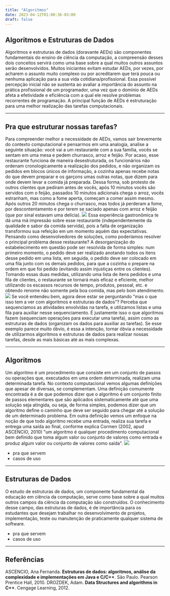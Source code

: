 ```yaml
---
title: "Algoritmos"
date: 2023-04-12T01:00:36-03:00
draft: false
---
```


## Algoritmos e Estruturas de Dados
Algoritmos e estruturas de dados (doravante AEDs) são componentes fundamentais do ensino de ciência da computação, a compreensão desses dois conceitos servirá como uma base sobre a qual muitos outros assuntos serão desenvolvidos. Muitos iniciantes evitam estudar AEDs, por vezes, por acharem o assunto muito complexo ou por acreditarem que terá pouca ou nenhuma aplicação para a sua vida cotidiana/profissional. Essa possível percepção inicial não se sustenta ao avaliar a importância do assunto na prática profissional de um programador, uma vez que o domínio de AEDs afeta a efetividade e eficiência com a qual ele resolve problemas recorrentes de programação. A principal função de AEDs é estruturação para uma melhor realização das tarefas computacionais.
***
## Pra que estruturar nossas tarefas?
Para compreender melhor a necessidade de AEDs, vamos sair brevemente do contexto computacional e pensarmos em uma analogia, analise a seguinte situação: você vai a um restaurante com a sua família, vocês se sentam em uma mesa e pedem churrasco, arroz e feijão. Por acaso, esse restaurante funciona de maneira desestruturada, os funcionários não ordenam cronologicamente a realização dos pedidos, e não organizam os pedidos em blocos únicos de informação, a cozinha apenas recebe notas do que devem preparar e os garçons umas outras notas, que dizem para onde devem levar a comida já preparada. Dessa forma, sob protesto de outros clientes que pediram antes de vocês, após 10 minutos vocês são servidos com o feijão, passados 10 minutos adicionais chega o arroz, vocês estranham, mas como a fome aperta, começam a comer assim mesmo. Após outros 20 minutos chega o churrasco, mas todos já perderam a fome, por descontentamento e por terem se saciado apenas com arroz e feijão (que por sinal estavam uma delícia).
![](https://github.com/doYourCode/algoritmos_e_estruturas_de_dados/blob/main/wiki/img/pedidos_exemplo_rest_intro_001.png?raw=true)
Essa experiência gastronômica te dá uma má impressão sobre esse restaurante (independentemente da qualidade e sabor da comida servida), pois a falta de organização transformou sua refeição em um momento aquém das expectativas. Pensando como desenvolvedores de soluções, como poderíamos resolver o principal problema desse restaurante? A desorganização do estabelecimento em questão pode ser resolvida de forma simples: num primeiro momento, o pedido deve ser realizado anotando todos os itens desse pedido em uma lista, em seguida, o pedido deve ser colocado em uma fila junto com os demais pedidos, para que a cozinha o prepare na ordem em que foi pedido (evitando assim injustiças entre os clientes). Tomando essas duas medidas, utilizando uma lista de itens pedidos e uma fila de clientes, o restaurante se tornará mais eficaz e eficiente, melhor utilizando os escassos recursos de tempo, produtos, pessoal, etc. e obtendo renome não somente pela boa comida, mas pelo bom atendimento.
![](https://github.com/doYourCode/algoritmos_e_estruturas_de_dados/blob/main/wiki/img/pedidos_exemplo_rest_intro_002.png?raw=true)
Se você entendeu bem, agora deve estar se perguntando "mas o que isso tem a ver com algoritmos e estruturas de dados"? Perceba que sequenciamos as atividades envolvidas na tarefa, e utilizamos listas e uma fila para auxiliar nesse sequenciamento. É justamente isso o que algoritmos fazem (sequenciam  operações para executar uma tarefa), assim como as estruturas de dados (organizam os dados para auxiliar as tarefas). Se esse exemplo parece muito óbvio, é essa a intenção, tornar óbvia a necessidade de utilizarmos algoritmos e estruturas de dados para realizar nossas tarefas, desde as mais básicas até as mais complexas.
***
## Algoritmos
Um algoritmo é um procedimento que consiste em um conjunto de passos ou operações que, executados em uma ordem determinada, realizam uma determinada tarefa. No contexto computacional vemos algumas definições que apesar de diversas, se complementam. Uma definição comumente encontrada é a de que podemos dizer que o algoritmo é um conjunto finito de passos elementares que são aplicados sistematicamente até que uma solução seja atingida, ou seja, de forma simples, podemos dizer que um algoritmo define o caminho que deve ser seguido para chegar até a solução de um determinado problema. Em outra definição vemos um enfoque na noção de que todo algoritmo recebe uma entrada, realiza sua tarefa e entrega uma saída ao final, conforme explica Cormen (2002, apud ASCENCIO, 2010) "um algoritmo é qualquer procedimento computacional bem definido que toma algum valor ou conjunto de valores como entrada e produz algum valor ou conjunto de valores como saída".
![](https://github.com/doYourCode/algoritmos_e_estruturas_de_dados/blob/main/wiki/img/algoritmo_def_intro.png?raw=true)
* pra que servem
* casos de uso
***
## Estruturas de Dados
O estudo de estruturas de dados, um componente fundamental da educação em ciência da computação, serve como base sobre a qual muitos outros campos da ciência da computação são construídos. O conhecimento desse campo, das estruturas de dados, é de importância para os estudantes que desejam trabalhar no desenvolvimento de projetos, implementação, teste ou manutenção de praticamente qualquer sistema de software.
* pra que servem
* casos de uso
***
## Referências
ASCENCIO, Ana Fernanda. **Estruturas de dados: algoritmos, análise da complexidade e implementações em Java e C/C++**. São Paulo. Pearson Prentice Hall, 2010.
DROZDEK, Adam. **Data Structures and algorithms in C++**. Cengage Learning, 2012.
